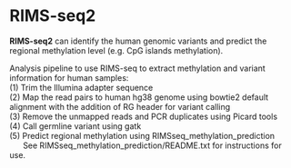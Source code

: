 # RIMS-seq2

**RIMS-seq2** can identify the human genomic variants and predict the regional methylation level (e.g. CpG islands methylation). <br>

Analysis pipeline to use RIMS-seq to extract methylation and variant information for human samples: <br>
(1) Trim the Illumina adapter sequence <br>
(2) Map the read pairs to human hg38 genome using bowtie2 default alignment with the addition of RG header for variant calling <br>
(3) Remove the unmapped reads and PCR duplicates using Picard tools <br>
(4) Call germline variant using gatk <br>
(5) Predict regional methylation using RIMSseq_methylation_prediction <br>
&nbsp;&nbsp;&nbsp;&nbsp;&nbsp;&nbsp;See RIMSseq_methylation_prediction/README.txt for instructions for use. <br>
